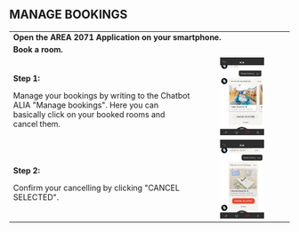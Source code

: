 ## MANAGE BOOKINGS <br>

<table>
  <thead>
  </thead>
  <tbody>
    <tr>
    <tr><td colspan="3"><b>Open the AREA 2071 Application on your smartphone.</b></td>      
    </tr>
    <tr>
    <tr><td colspan="3"><b>Book a room.</b></td>      
    </tr>
    <tr>
    <td style="text-align: left"><p><b>Step 1:</b></p>Manage your bookings by writing to the Chatbot ALIA  "Manage bookings". Here you can basically click on your booked rooms and cancel them.</td>
    <td style="text-align: center"><img src="managebookings.jpg"{ width=50% } alt="Alia Step 3"></td>
    </tr>
        <tr>
    <td style="text-align: left"><p><b>Step 2:</b></p>Confirm your cancelling by clicking "CANCEL SELECTED".</td>
    <td style="text-align: center"><img src="managebookings02.jpg"{ width=50% } alt="Alia Step 3"></td>
    </tr>
  </tbody>
</table>
